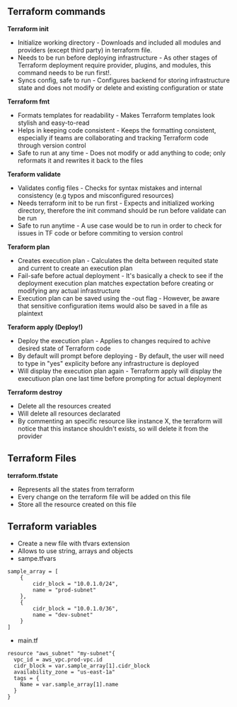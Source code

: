## Terraform commands

<strong>Terraform init</strong>

* Initialize working directory - Downloads and included all modules and providers (except third party) in terraform file.
* Needs to be run before deploying infrastructure - As other stages of Terraform deployment require provider, plugins, and modules, this command needs to be run first!.
* Syncs config, safe to run - Configures backend for storing infrastructure state and does not modify or delete and existing configuration or state

<strong>Terraform fmt</strong>

* Formats templates for readability - Makes Terraform templates look stylish and easy-to-read
* Helps in keeping code consistent - Keeps the formatting consistent, especially if teams are collaborating and tracking Terraform code through version control
* Safe to run at any time - Does not modify or add anything to code; only reformats it and rewrites it back to the files

<strong>Teraform validate</strong>
* Validates config files - Checks for syntax mistakes and internal consistency (e.g typos and misconfigured resources)
* Needs terraform init to be run first - Expects and initialized working directory, therefore the init command should be run before validate can be run
* Safe to run anytime - A use case would be to run in order to check for issues in TF code or before commiting to version control

<strong>Teraform plan</strong>
* Creates execution plan - Calculates the delta between requited state and current to create an execution plan
* Fail-safe before actual deployment - It's basically a check to see if the deployment execution plan matches expectation before creating or modifying any actual infrastructure
* Execution plan can be saved using the -out flag - However, be aware that sensitive configuration items would also be saved in a file as plaintext

<strong>Teraform apply (Deploy!)</strong>
* Deploy the execution plan - Applies to changes required to achive desired state of Terraform code
* By default will prompt before deploying - By default, the user will need to type in "yes" explicity before any infrastructure is deployed
* Will display the execution plan again - Terraform apply will display the executiuon plan one last time before prompting for actual deployment

<strong>Terraform destroy</strong>
* Delete all the resources created
* Will delete all resources declarated
* By commenting an specific resource like instance X, the terraform will notice that this instance shouldn't exists, so will delete it from the provider

## Terraform Files

<strong>terraform.tfstate</strong>
* Represents all the states from terraform
* Every change on the terraform file will be added on this file
* Store all the resource created on this file

## Terraform variables

* Create a new file with tfvars extension
* Allows to use string, arrays and objects
* sampe.tfvars
```
sample_array = [
    {
        cidr_block = "10.0.1.0/24",
        name = "prod-subnet"
    },
    {
        cidr_block = "10.0.1.0/36",
        name = "dev-subnet"
    }
]
```
* main.tf
```
resource "aws_subnet" "my-subnet"{
  vpc_id = aws_vpc.prod-vpc.id
  cidr_block = var.sample_array[1].cidr_block
  availability_zone = "us-east-1a"
  tags = {
    Name = var.sample_array[1].name
  }
}
```


